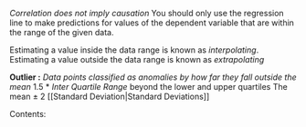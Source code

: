 *Correlation does not imply causation*
You should only use the regression line to make predictions for values of the dependent variable that are within the range of the given data.

Estimating a value inside the data range is known as *interpolating*.
Estimating a value outside the data range is known as *extrapolating*


**Outlier :**
*Data points classified as anomalies by how far they fall outside the mean*
1.5 \* *Inter Quartile Range* beyond the lower and upper quartiles 
The mean $\pm$ 2 [[Standard Deviation|Standard Deviations]] 

Contents:
```folder-index-content
```